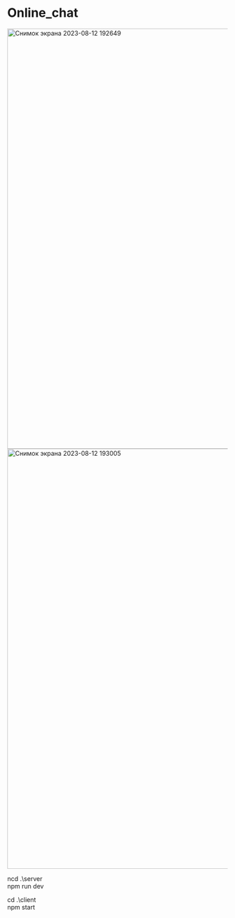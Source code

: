 # Online_chat

<img width="960" alt="Снимок экрана 2023-08-12 192649" src="https://github.com/Nikita-Komintsev/Online_chat/assets/70846416/400dc4d3-1fed-41d7-a69e-e442aaffcea8">

<img width="960" alt="Снимок экрана 2023-08-12 193005" src="https://github.com/Nikita-Komintsev/Online_chat/assets/70846416/6e406c21-64fd-40c2-9918-c6949c1edae2">

ncd .\server\
npm run dev

cd .\client\
npm start
